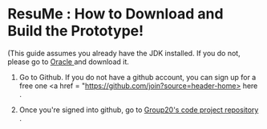 # ResuMe : How to Download and Build the Prototype!

(This guide assumes you already have the JDK installed.  If you do not, please go to <a href = "http://www.oracle.com/technetwork/java/javase/downloads/jdk8-downloads-2133151.html"> Oracle </a> and download it.

1.  Go to Github.  If you do not have a github account, you can sign up for a free one <a href = "https://github.com/join?source=header-home> here </a>.

2.  Once you're signed into github, go to <a href = https://github.com/Peredwel/ResuMe> Group20's code project repository </a> .  

